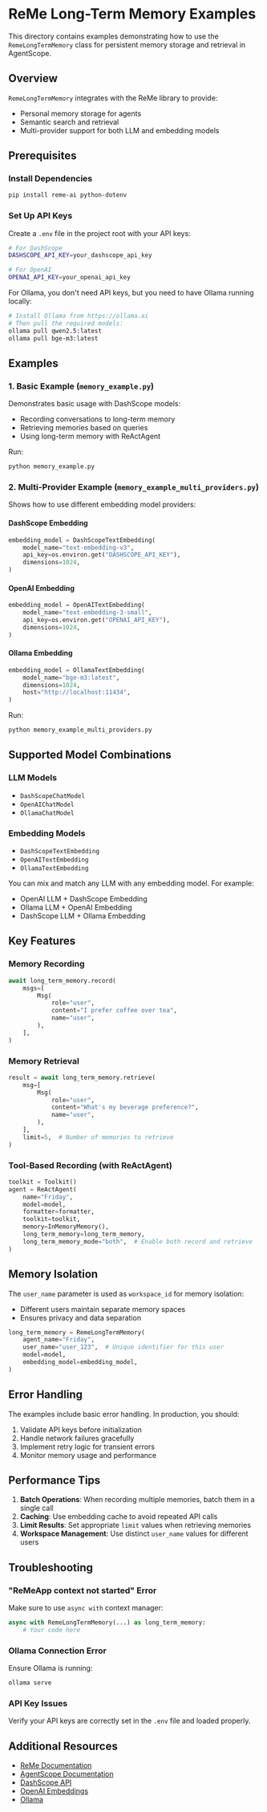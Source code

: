 # ReMe Long-Term Memory Examples

This directory contains examples demonstrating how to use the `RemeLongTermMemory` class for persistent memory storage and retrieval in AgentScope.

## Overview

`RemeLongTermMemory` integrates with the ReMe library to provide:
- Personal memory storage for agents
- Semantic search and retrieval
- Multi-provider support for both LLM and embedding models

## Prerequisites

### Install Dependencies

```bash
pip install reme-ai python-dotenv
```

### Set Up API Keys

Create a `.env` file in the project root with your API keys:

```bash
# For DashScope
DASHSCOPE_API_KEY=your_dashscope_api_key

# For OpenAI
OPENAI_API_KEY=your_openai_api_key
```

For Ollama, you don't need API keys, but you need to have Ollama running locally:

```bash
# Install Ollama from https://ollama.ai
# Then pull the required models:
ollama pull qwen2.5:latest
ollama pull bge-m3:latest
```

## Examples

### 1. Basic Example (`memory_example.py`)

Demonstrates basic usage with DashScope models:
- Recording conversations to long-term memory
- Retrieving memories based on queries
- Using long-term memory with ReActAgent

Run:
```bash
python memory_example.py
```

### 2. Multi-Provider Example (`memory_example_multi_providers.py`)

Shows how to use different embedding model providers:

#### DashScope Embedding
```python
embedding_model = DashScopeTextEmbedding(
    model_name="text-embedding-v3",
    api_key=os.environ.get("DASHSCOPE_API_KEY"),
    dimensions=1024,
)
```

#### OpenAI Embedding
```python
embedding_model = OpenAITextEmbedding(
    model_name="text-embedding-3-small",
    api_key=os.environ.get("OPENAI_API_KEY"),
    dimensions=1024,
)
```

#### Ollama Embedding
```python
embedding_model = OllamaTextEmbedding(
    model_name="bge-m3:latest",
    dimensions=1024,
    host="http://localhost:11434",
)
```

Run:
```bash
python memory_example_multi_providers.py
```

## Supported Model Combinations

### LLM Models
- `DashScopeChatModel`
- `OpenAIChatModel`
- `OllamaChatModel`

### Embedding Models
- `DashScopeTextEmbedding`
- `OpenAITextEmbedding`
- `OllamaTextEmbedding`

You can mix and match any LLM with any embedding model. For example:
- OpenAI LLM + DashScope Embedding
- Ollama LLM + OpenAI Embedding
- DashScope LLM + Ollama Embedding

## Key Features

### Memory Recording

```python
await long_term_memory.record(
    msgs=[
        Msg(
            role="user",
            content="I prefer coffee over tea",
            name="user",
        ),
    ],
)
```

### Memory Retrieval

```python
result = await long_term_memory.retrieve(
    msg=[
        Msg(
            role="user",
            content="What's my beverage preference?",
            name="user",
        ),
    ],
    limit=5,  # Number of memories to retrieve
)
```

### Tool-Based Recording (with ReActAgent)

```python
toolkit = Toolkit()
agent = ReActAgent(
    name="Friday",
    model=model,
    formatter=formatter,
    toolkit=toolkit,
    memory=InMemoryMemory(),
    long_term_memory=long_term_memory,
    long_term_memory_mode="both",  # Enable both record and retrieve
)
```

## Memory Isolation

The `user_name` parameter is used as `workspace_id` for memory isolation:
- Different users maintain separate memory spaces
- Ensures privacy and data separation

```python
long_term_memory = RemeLongTermMemory(
    agent_name="Friday",
    user_name="user_123",  # Unique identifier for this user
    model=model,
    embedding_model=embedding_model,
)
```

## Error Handling

The examples include basic error handling. In production, you should:
1. Validate API keys before initialization
2. Handle network failures gracefully
3. Implement retry logic for transient errors
4. Monitor memory usage and performance

## Performance Tips

1. **Batch Operations**: When recording multiple memories, batch them in a single call
2. **Caching**: Use embedding cache to avoid repeated API calls
3. **Limit Results**: Set appropriate `limit` values when retrieving memories
4. **Workspace Management**: Use distinct `user_name` values for different users

## Troubleshooting

### "ReMeApp context not started" Error
Make sure to use `async with` context manager:
```python
async with RemeLongTermMemory(...) as long_term_memory:
    # Your code here
```

### Ollama Connection Error
Ensure Ollama is running:
```bash
ollama serve
```

### API Key Issues
Verify your API keys are correctly set in the `.env` file and loaded properly.

## Additional Resources

- [ReMe Documentation](https://github.com/modelscope/agentscope/tree/main/examples/functionality/long_term_memory)
- [AgentScope Documentation](https://modelscope.github.io/agentscope/)
- [DashScope API](https://help.aliyun.com/zh/dashscope/)
- [OpenAI Embeddings](https://platform.openai.com/docs/guides/embeddings)
- [Ollama](https://ollama.ai)

